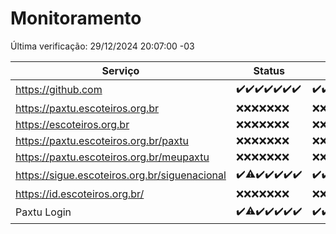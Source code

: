 # Monitoramento

Última verificação: 29/12/2024 20:07:00 -03

|Serviço|Status|Últimas 24h|
|---|---|---|
|https://github.com|<span title="2024-12-22: OK=23">✔️</span><span title="2024-12-23: OK=23">✔️</span><span title="2024-12-24: OK=23">✔️</span><span title="2024-12-25: OK=23">✔️</span><span title="2024-12-26: OK=23">✔️</span><span title="2024-12-27: OK=23">✔️</span><span title="2024-12-28: OK=22">✔️</span>|<span title="28/12/2024 20:07:00 -03 : 200">✔️</span><span title="28/12/2024 21:44:00 -03 : 200">✔️</span><span title="28/12/2024 23:17:00 -03 : 200">✔️</span><span title="29/12/2024 00:18:00 -03 : 200">✔️</span><span title="29/12/2024 01:10:00 -03 : 200">✔️</span><span title="29/12/2024 02:07:00 -03 : 200">✔️</span><span title="29/12/2024 03:10:00 -03 : 200">✔️</span><span title="29/12/2024 04:07:00 -03 : 200">✔️</span><span title="29/12/2024 05:10:00 -03 : 200">✔️</span><span title="29/12/2024 06:07:00 -03 : 200">✔️</span><span title="29/12/2024 07:07:00 -03 : 200">✔️</span><span title="29/12/2024 08:05:00 -03 : 200">✔️</span><span title="29/12/2024 09:13:00 -03 : 200">✔️</span><span title="29/12/2024 10:11:00 -03 : 200">✔️</span><span title="29/12/2024 11:06:00 -03 : 200">✔️</span><span title="29/12/2024 12:06:00 -03 : 200">✔️</span><span title="29/12/2024 13:08:00 -03 : 200">✔️</span><span title="29/12/2024 14:06:00 -03 : 200">✔️</span><span title="29/12/2024 15:10:00 -03 : 200">✔️</span><span title="29/12/2024 16:04:00 -03 : 200">✔️</span><span title="29/12/2024 17:07:00 -03 : 200">✔️</span><span title="29/12/2024 18:06:00 -03 : 200">✔️</span><span title="29/12/2024 19:07:00 -03 : 200">✔️</span><span title="29/12/2024 20:07:00 -03 : 200">✔️</span>|
|https://paxtu.escoteiros.org.br|<span title="2024-12-22: Falhas=23">❌</span><span title="2024-12-23: Falhas=23">❌</span><span title="2024-12-24: Falhas=23">❌</span><span title="2024-12-25: Falhas=23">❌</span><span title="2024-12-26: Falhas=23">❌</span><span title="2024-12-27: Falhas=23">❌</span><span title="2024-12-28: Falhas=22">❌</span>|<span title="28/12/2024 20:07:00 -03 : 403">❌</span><span title="28/12/2024 21:44:00 -03 : 403">❌</span><span title="28/12/2024 23:17:00 -03 : 403">❌</span><span title="29/12/2024 00:18:00 -03 : 403">❌</span><span title="29/12/2024 01:10:00 -03 : 403">❌</span><span title="29/12/2024 02:07:00 -03 : 403">❌</span><span title="29/12/2024 03:10:00 -03 : 403">❌</span><span title="29/12/2024 04:07:00 -03 : 403">❌</span><span title="29/12/2024 05:10:00 -03 : 403">❌</span><span title="29/12/2024 06:07:00 -03 : 403">❌</span><span title="29/12/2024 07:07:00 -03 : 403">❌</span><span title="29/12/2024 08:05:00 -03 : 403">❌</span><span title="29/12/2024 09:13:00 -03 : 403">❌</span><span title="29/12/2024 10:11:00 -03 : 403">❌</span><span title="29/12/2024 11:06:00 -03 : 403">❌</span><span title="29/12/2024 12:06:00 -03 : 403">❌</span><span title="29/12/2024 13:08:00 -03 : 403">❌</span><span title="29/12/2024 14:06:00 -03 : 403">❌</span><span title="29/12/2024 15:10:00 -03 : 403">❌</span><span title="29/12/2024 16:05:00 -03 : 403">❌</span><span title="29/12/2024 17:07:00 -03 : 403">❌</span><span title="29/12/2024 18:06:00 -03 : 403">❌</span><span title="29/12/2024 19:07:00 -03 : 403">❌</span><span title="29/12/2024 20:07:00 -03 : 403">❌</span>|
|https://escoteiros.org.br|<span title="2024-12-22: Falhas=23">❌</span><span title="2024-12-23: Falhas=23">❌</span><span title="2024-12-24: Falhas=23">❌</span><span title="2024-12-25: Falhas=23">❌</span><span title="2024-12-26: Falhas=23">❌</span><span title="2024-12-27: Falhas=23">❌</span><span title="2024-12-28: Falhas=22">❌</span>|<span title="28/12/2024 20:07:00 -03 : 403">❌</span><span title="28/12/2024 21:44:00 -03 : 403">❌</span><span title="28/12/2024 23:17:00 -03 : 403">❌</span><span title="29/12/2024 00:18:00 -03 : 403">❌</span><span title="29/12/2024 01:10:00 -03 : 403">❌</span><span title="29/12/2024 02:07:00 -03 : 403">❌</span><span title="29/12/2024 03:11:00 -03 : 403">❌</span><span title="29/12/2024 04:07:00 -03 : 403">❌</span><span title="29/12/2024 05:10:00 -03 : 403">❌</span><span title="29/12/2024 06:07:00 -03 : 403">❌</span><span title="29/12/2024 07:07:00 -03 : 403">❌</span><span title="29/12/2024 08:05:00 -03 : 403">❌</span><span title="29/12/2024 09:13:00 -03 : 403">❌</span><span title="29/12/2024 10:11:00 -03 : 403">❌</span><span title="29/12/2024 11:06:00 -03 : 403">❌</span><span title="29/12/2024 12:06:00 -03 : 403">❌</span><span title="29/12/2024 13:08:00 -03 : 403">❌</span><span title="29/12/2024 14:06:00 -03 : 403">❌</span><span title="29/12/2024 15:10:00 -03 : 403">❌</span><span title="29/12/2024 16:05:00 -03 : 403">❌</span><span title="29/12/2024 17:07:00 -03 : 403">❌</span><span title="29/12/2024 18:06:00 -03 : 403">❌</span><span title="29/12/2024 19:07:00 -03 : 403">❌</span><span title="29/12/2024 20:07:00 -03 : 403">❌</span>|
|https://paxtu.escoteiros.org.br/paxtu|<span title="2024-12-22: Falhas=23">❌</span><span title="2024-12-23: Falhas=23">❌</span><span title="2024-12-24: Falhas=23">❌</span><span title="2024-12-25: Falhas=23">❌</span><span title="2024-12-26: Falhas=23">❌</span><span title="2024-12-27: Falhas=23">❌</span><span title="2024-12-28: Falhas=22">❌</span>|<span title="28/12/2024 20:07:00 -03 : 403">❌</span><span title="28/12/2024 21:44:00 -03 : 403">❌</span><span title="28/12/2024 23:17:00 -03 : 403">❌</span><span title="29/12/2024 00:18:00 -03 : 403">❌</span><span title="29/12/2024 01:10:00 -03 : 403">❌</span><span title="29/12/2024 02:07:00 -03 : 403">❌</span><span title="29/12/2024 03:11:00 -03 : 403">❌</span><span title="29/12/2024 04:07:00 -03 : 403">❌</span><span title="29/12/2024 05:10:00 -03 : 403">❌</span><span title="29/12/2024 06:07:00 -03 : 403">❌</span><span title="29/12/2024 07:07:00 -03 : 403">❌</span><span title="29/12/2024 08:05:00 -03 : 403">❌</span><span title="29/12/2024 09:13:00 -03 : 403">❌</span><span title="29/12/2024 10:11:00 -03 : 403">❌</span><span title="29/12/2024 11:06:00 -03 : 403">❌</span><span title="29/12/2024 12:06:00 -03 : 403">❌</span><span title="29/12/2024 13:08:00 -03 : 403">❌</span><span title="29/12/2024 14:06:00 -03 : 403">❌</span><span title="29/12/2024 15:10:00 -03 : 403">❌</span><span title="29/12/2024 16:05:00 -03 : 403">❌</span><span title="29/12/2024 17:07:00 -03 : 403">❌</span><span title="29/12/2024 18:06:00 -03 : 403">❌</span><span title="29/12/2024 19:07:00 -03 : 403">❌</span><span title="29/12/2024 20:07:00 -03 : 403">❌</span>|
|https://paxtu.escoteiros.org.br/meupaxtu|<span title="2024-12-22: Falhas=23">❌</span><span title="2024-12-23: Falhas=23">❌</span><span title="2024-12-24: Falhas=23">❌</span><span title="2024-12-25: Falhas=23">❌</span><span title="2024-12-26: Falhas=23">❌</span><span title="2024-12-27: Falhas=23">❌</span><span title="2024-12-28: Falhas=22">❌</span>|<span title="28/12/2024 20:07:00 -03 : 403">❌</span><span title="28/12/2024 21:44:00 -03 : 403">❌</span><span title="28/12/2024 23:17:00 -03 : 403">❌</span><span title="29/12/2024 00:18:00 -03 : 403">❌</span><span title="29/12/2024 01:10:00 -03 : 403">❌</span><span title="29/12/2024 02:07:00 -03 : 403">❌</span><span title="29/12/2024 03:11:00 -03 : 403">❌</span><span title="29/12/2024 04:07:00 -03 : 403">❌</span><span title="29/12/2024 05:10:00 -03 : 403">❌</span><span title="29/12/2024 06:07:00 -03 : 403">❌</span><span title="29/12/2024 07:07:00 -03 : 403">❌</span><span title="29/12/2024 08:05:00 -03 : 403">❌</span><span title="29/12/2024 09:13:00 -03 : 403">❌</span><span title="29/12/2024 10:11:00 -03 : 403">❌</span><span title="29/12/2024 11:06:00 -03 : 403">❌</span><span title="29/12/2024 12:06:00 -03 : 403">❌</span><span title="29/12/2024 13:08:00 -03 : 403">❌</span><span title="29/12/2024 14:06:00 -03 : 403">❌</span><span title="29/12/2024 15:10:00 -03 : 403">❌</span><span title="29/12/2024 16:05:00 -03 : 403">❌</span><span title="29/12/2024 17:07:00 -03 : 403">❌</span><span title="29/12/2024 18:06:00 -03 : 403">❌</span><span title="29/12/2024 19:07:00 -03 : 403">❌</span><span title="29/12/2024 20:07:00 -03 : 403">❌</span>|
|https://sigue.escoteiros.org.br/siguenacional|<span title="2024-12-22: OK=23">✔️</span><span title="2024-12-23: OK=22, Falhas=1">⚠️</span><span title="2024-12-24: OK=23">✔️</span><span title="2024-12-25: OK=23">✔️</span><span title="2024-12-26: OK=23">✔️</span><span title="2024-12-27: OK=23">✔️</span><span title="2024-12-28: OK=22">✔️</span>|<span title="28/12/2024 20:07:00 -03 : 200">✔️</span><span title="28/12/2024 21:44:00 -03 : 200">✔️</span><span title="28/12/2024 23:17:00 -03 : 200">✔️</span><span title="29/12/2024 00:18:00 -03 : 200">✔️</span><span title="29/12/2024 01:10:00 -03 : 200">✔️</span><span title="29/12/2024 02:07:00 -03 : 200">✔️</span><span title="29/12/2024 03:11:00 -03 : 200">✔️</span><span title="29/12/2024 04:07:00 -03 : 200">✔️</span><span title="29/12/2024 05:10:00 -03 : 200">✔️</span><span title="29/12/2024 06:07:00 -03 : 200">✔️</span><span title="29/12/2024 07:07:00 -03 : 200">✔️</span><span title="29/12/2024 08:05:00 -03 : 200">✔️</span><span title="29/12/2024 09:13:00 -03 : 200">✔️</span><span title="29/12/2024 10:11:00 -03 : 200">✔️</span><span title="29/12/2024 11:06:00 -03 : 200">✔️</span><span title="29/12/2024 12:06:00 -03 : 200">✔️</span><span title="29/12/2024 13:08:00 -03 : 200">✔️</span><span title="29/12/2024 14:06:00 -03 : 200">✔️</span><span title="29/12/2024 15:10:00 -03 : 200">✔️</span><span title="29/12/2024 16:05:00 -03 : 200">✔️</span><span title="29/12/2024 17:07:00 -03 : 200">✔️</span><span title="29/12/2024 18:06:00 -03 : 200">✔️</span><span title="29/12/2024 19:07:00 -03 : 200">✔️</span><span title="29/12/2024 20:07:00 -03 : 200">✔️</span>|
|https://id.escoteiros.org.br/|<span title="2024-12-22: Falhas=23">❌</span><span title="2024-12-23: Falhas=23">❌</span><span title="2024-12-24: Falhas=23">❌</span><span title="2024-12-25: Falhas=23">❌</span><span title="2024-12-26: Falhas=23">❌</span><span title="2024-12-27: Falhas=23">❌</span><span title="2024-12-28: Falhas=22">❌</span>|<span title="28/12/2024 20:07:00 -03 : 403">❌</span><span title="28/12/2024 21:44:00 -03 : 403">❌</span><span title="28/12/2024 23:17:00 -03 : 403">❌</span><span title="29/12/2024 00:18:00 -03 : 403">❌</span><span title="29/12/2024 01:10:00 -03 : 403">❌</span><span title="29/12/2024 02:07:00 -03 : 403">❌</span><span title="29/12/2024 03:11:00 -03 : 403">❌</span><span title="29/12/2024 04:07:00 -03 : 403">❌</span><span title="29/12/2024 05:10:00 -03 : 403">❌</span><span title="29/12/2024 06:07:00 -03 : 403">❌</span><span title="29/12/2024 07:07:00 -03 : 403">❌</span><span title="29/12/2024 08:05:00 -03 : 403">❌</span><span title="29/12/2024 09:13:00 -03 : 403">❌</span><span title="29/12/2024 10:11:00 -03 : 403">❌</span><span title="29/12/2024 11:06:00 -03 : 403">❌</span><span title="29/12/2024 12:06:00 -03 : 403">❌</span><span title="29/12/2024 13:08:00 -03 : 403">❌</span><span title="29/12/2024 14:06:00 -03 : 403">❌</span><span title="29/12/2024 15:10:00 -03 : 403">❌</span><span title="29/12/2024 16:05:00 -03 : 403">❌</span><span title="29/12/2024 17:07:00 -03 : 403">❌</span><span title="29/12/2024 18:06:00 -03 : 403">❌</span><span title="29/12/2024 19:07:00 -03 : 403">❌</span><span title="29/12/2024 20:07:00 -03 : 403">❌</span>|
|Paxtu Login|<span title="2024-12-22: OK=23">✔️</span><span title="2024-12-23: OK=22, Falhas=1">⚠️</span><span title="2024-12-24: OK=23">✔️</span><span title="2024-12-25: OK=23">✔️</span><span title="2024-12-26: OK=23">✔️</span><span title="2024-12-27: OK=23">✔️</span><span title="2024-12-28: OK=22">✔️</span>|<span title="28/12/2024 20:07:00 -03 : 200">✔️</span><span title="28/12/2024 21:44:00 -03 : 200">✔️</span><span title="28/12/2024 23:17:00 -03 : 200">✔️</span><span title="29/12/2024 00:18:00 -03 : 200">✔️</span><span title="29/12/2024 01:10:00 -03 : 200">✔️</span><span title="29/12/2024 02:07:00 -03 : 200">✔️</span><span title="29/12/2024 03:11:00 -03 : 200">✔️</span><span title="29/12/2024 04:07:00 -03 : 200">✔️</span><span title="29/12/2024 05:10:00 -03 : 200">✔️</span><span title="29/12/2024 06:07:00 -03 : 200">✔️</span><span title="29/12/2024 07:07:00 -03 : 200">✔️</span><span title="29/12/2024 08:05:00 -03 : 200">✔️</span><span title="29/12/2024 09:13:00 -03 : 200">✔️</span><span title="29/12/2024 10:12:00 -03 : 200">✔️</span><span title="29/12/2024 11:06:00 -03 : 200">✔️</span><span title="29/12/2024 12:06:00 -03 : 200">✔️</span><span title="29/12/2024 13:08:00 -03 : 200">✔️</span><span title="29/12/2024 14:06:00 -03 : 200">✔️</span><span title="29/12/2024 15:10:00 -03 : 200">✔️</span><span title="29/12/2024 16:05:00 -03 : 200">✔️</span><span title="29/12/2024 17:07:00 -03 : 200">✔️</span><span title="29/12/2024 18:06:00 -03 : 200">✔️</span><span title="29/12/2024 19:07:00 -03 : 200">✔️</span><span title="29/12/2024 20:07:00 -03 : 200">✔️</span>|
